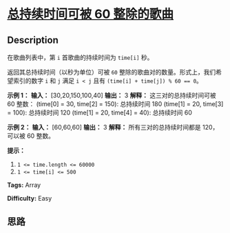 # [总持续时间可被 60 整除的歌曲][title]

## Description

在歌曲列表中，第 `i` 首歌曲的持续时间为 `time[i]` 秒。

返回其总持续时间（以秒为单位）可被 `60` 整除的歌曲对的数量。形式上，我们希望索引的数字 `i` 和 `j` 满足  `i < j` 且有
`(time[i] + time[j]) % 60 == 0`。



**示例 1：**
            **输入：** [30,20,150,100,40]    **输出：** 3    **解释：** 这三对的总持续时间可被 60 整数：    (time[0] = 30, time[2] = 150): 总持续时间 180    (time[1] = 20, time[3] = 100): 总持续时间 120    (time[1] = 20, time[4] = 40): 总持续时间 60    

**示例 2：**
            **输入：** [60,60,60]    **输出：** 3    **解释：** 所有三对的总持续时间都是 120，可以被 60 整数。    



**提示：**

  1. `1 <= time.length <= 60000`
  2. `1 <= time[i] <= 500`


**Tags:** Array

**Difficulty:** Easy

## 思路

[title]: https://leetcode-cn.com/problems/pairs-of-songs-with-total-durations-divisible-by-60
